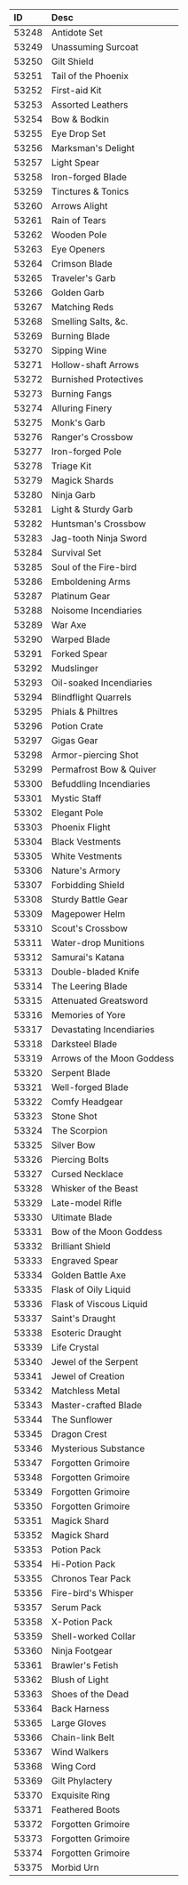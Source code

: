 | ID    | Desc                       |
|:------|:---------------------------|
| 53248 | Antidote Set               |
| 53249 | Unassuming Surcoat         |
| 53250 | Gilt Shield                |
| 53251 | Tail of the Phoenix        |
| 53252 | First-aid Kit              |
| 53253 | Assorted Leathers          |
| 53254 | Bow & Bodkin               |
| 53255 | Eye Drop Set               |
| 53256 | Marksman's Delight         |
| 53257 | Light Spear                |
| 53258 | Iron-forged Blade          |
| 53259 | Tinctures & Tonics         |
| 53260 | Arrows Alight              |
| 53261 | Rain of Tears              |
| 53262 | Wooden Pole                |
| 53263 | Eye Openers                |
| 53264 | Crimson Blade              |
| 53265 | Traveler's Garb            |
| 53266 | Golden Garb                |
| 53267 | Matching Reds              |
| 53268 | Smelling Salts, &c.        |
| 53269 | Burning Blade              |
| 53270 | Sipping Wine               |
| 53271 | Hollow-shaft Arrows        |
| 53272 | Burnished Protectives      |
| 53273 | Burning Fangs              |
| 53274 | Alluring Finery            |
| 53275 | Monk's Garb                |
| 53276 | Ranger's Crossbow          |
| 53277 | Iron-forged Pole           |
| 53278 | Triage Kit                 |
| 53279 | Magick Shards              |
| 53280 | Ninja Garb                 |
| 53281 | Light & Sturdy Garb        |
| 53282 | Huntsman's Crossbow        |
| 53283 | Jag-tooth Ninja Sword      |
| 53284 | Survival Set               |
| 53285 | Soul of the Fire-bird      |
| 53286 | Emboldening Arms           |
| 53287 | Platinum Gear              |
| 53288 | Noisome Incendiaries       |
| 53289 | War Axe                    |
| 53290 | Warped Blade               |
| 53291 | Forked Spear               |
| 53292 | Mudslinger                 |
| 53293 | Oil-soaked Incendiaries    |
| 53294 | Blindflight Quarrels       |
| 53295 | Phials & Philtres          |
| 53296 | Potion Crate               |
| 53297 | Gigas Gear                 |
| 53298 | Armor-piercing Shot        |
| 53299 | Permafrost Bow & Quiver    |
| 53300 | Befuddling Incendiaries    |
| 53301 | Mystic Staff               |
| 53302 | Elegant Pole               |
| 53303 | Phoenix Flight             |
| 53304 | Black Vestments            |
| 53305 | White Vestments            |
| 53306 | Nature's Armory            |
| 53307 | Forbidding Shield          |
| 53308 | Sturdy Battle Gear         |
| 53309 | Magepower Helm             |
| 53310 | Scout's Crossbow           |
| 53311 | Water-drop Munitions       |
| 53312 | Samurai's Katana           |
| 53313 | Double-bladed Knife        |
| 53314 | The Leering Blade          |
| 53315 | Attenuated Greatsword      |
| 53316 | Memories of Yore           |
| 53317 | Devastating Incendiaries   |
| 53318 | Darksteel Blade            |
| 53319 | Arrows of the Moon Goddess |
| 53320 | Serpent Blade              |
| 53321 | Well-forged Blade          |
| 53322 | Comfy Headgear             |
| 53323 | Stone Shot                 |
| 53324 | The Scorpion               |
| 53325 | Silver Bow                 |
| 53326 | Piercing Bolts             |
| 53327 | Cursed Necklace            |
| 53328 | Whisker of the Beast       |
| 53329 | Late-model Rifle           |
| 53330 | Ultimate Blade             |
| 53331 | Bow of the Moon Goddess    |
| 53332 | Brilliant Shield           |
| 53333 | Engraved Spear             |
| 53334 | Golden Battle Axe          |
| 53335 | Flask of Oily Liquid       |
| 53336 | Flask of Viscous Liquid    |
| 53337 | Saint's Draught            |
| 53338 | Esoteric Draught           |
| 53339 | Life Crystal               |
| 53340 | Jewel of the Serpent       |
| 53341 | Jewel of Creation          |
| 53342 | Matchless Metal            |
| 53343 | Master-crafted Blade       |
| 53344 | The Sunflower              |
| 53345 | Dragon Crest               |
| 53346 | Mysterious Substance       |
| 53347 | Forgotten Grimoire         |
| 53348 | Forgotten Grimoire         |
| 53349 | Forgotten Grimoire         |
| 53350 | Forgotten Grimoire         |
| 53351 | Magick Shard               |
| 53352 | Magick Shard               |
| 53353 | Potion Pack                |
| 53354 | Hi-Potion Pack             |
| 53355 | Chronos Tear Pack          |
| 53356 | Fire-bird's Whisper        |
| 53357 | Serum Pack                 |
| 53358 | X-Potion Pack              |
| 53359 | Shell-worked Collar        |
| 53360 | Ninja Footgear             |
| 53361 | Brawler's Fetish           |
| 53362 | Blush of Light             |
| 53363 | Shoes of the Dead          |
| 53364 | Back Harness               |
| 53365 | Large Gloves               |
| 53366 | Chain-link Belt            |
| 53367 | Wind Walkers               |
| 53368 | Wing Cord                  |
| 53369 | Gilt Phylactery            |
| 53370 | Exquisite Ring             |
| 53371 | Feathered Boots            |
| 53372 | Forgotten Grimoire         |
| 53373 | Forgotten Grimoire         |
| 53374 | Forgotten Grimoire         |
| 53375 | Morbid Urn                 |
